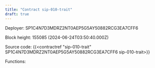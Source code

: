 ```yaml
---
title: "Contract sip-010-trait"
draft: true
---
```

Deployer: SP1C4N7D3MDRZ2NT0AEP5G5AY50882RCG3EA7CFF6


 



Block height: 155085 (2024-06-24T03:50:40.000Z)

Source code: {{<contractref "sip-010-trait" SP1C4N7D3MDRZ2NT0AEP5G5AY50882RCG3EA7CFF6 sip-010-trait>}}

Functions:



